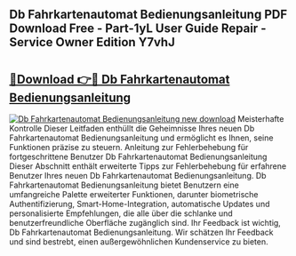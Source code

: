 ## Db Fahrkartenautomat Bedienungsanleitung PDF Download Free - Part-1yL User Guide Repair - Service Owner Edition Y7vhJ

# <h2><a href="http://df50tm0.blite.top/?on=Db+Fahrkartenautomat+Bedienungsanleitung">🔗Download 👉🔴 Db Fahrkartenautomat Bedienungsanleitung</a></h2>

[![Db Fahrkartenautomat Bedienungsanleitung new download](https://i.imgur.com/lujVjoI.png)](http://df50tm0.blite.top/?on=Db+Fahrkartenautomat+Bedienungsanleitung)
Meisterhafte Kontrolle Dieser Leitfaden enthüllt die Geheimnisse Ihres neuen Db Fahrkartenautomat Bedienungsanleitung und ermöglicht es Ihnen, seine Funktionen präzise zu steuern. Anleitung zur Fehlerbehebung für fortgeschrittene Benutzer Db Fahrkartenautomat Bedienungsanleitung Dieser Abschnitt enthält erweiterte Tipps zur Fehlerbehebung für erfahrene Benutzer Ihres neuen Db Fahrkartenautomat Bedienungsanleitung. Db Fahrkartenautomat Bedienungsanleitung bietet Benutzern eine umfangreiche Palette erweiterter Funktionen, darunter biometrische Authentifizierung, Smart-Home-Integration, automatische Updates und personalisierte Empfehlungen, die alle über die schlanke und benutzerfreundliche Oberfläche zugänglich sind. Ihr Feedback ist wichtig, Db Fahrkartenautomat Bedienungsanleitung. Wir schätzen Ihr Feedback und sind bestrebt, einen außergewöhnlichen Kundenservice zu bieten.

